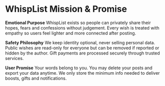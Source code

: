 # WhispList Mission & Promise

**Emotional Purpose**
WhispList exists so people can privately share their hopes, fears and confessions without judgement. Every wish is treated with empathy so users feel lighter and more connected after posting.

**Safety Philosophy**
We keep identity optional, never selling personal data. Public wishes are read-only for everyone but can be removed if reported or hidden by the author. Gift payments are processed securely through trusted services.

**User Promise**
Your words belong to you. You may delete your posts and export your data anytime. We only store the minimum info needed to deliver boosts, gifts and notifications.
